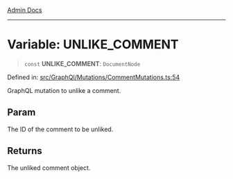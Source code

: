 [Admin Docs](/)

---

# Variable: UNLIKE_COMMENT

> `const` **UNLIKE_COMMENT**: `DocumentNode`

Defined in: [src/GraphQl/Mutations/CommentMutations.ts:54](https://github.com/PalisadoesFoundation/talawa-admin/blob/main/src/GraphQl/Mutations/CommentMutations.ts#L54)

GraphQL mutation to unlike a comment.

## Param

The ID of the comment to be unliked.

## Returns

The unliked comment object.
